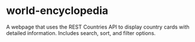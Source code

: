 # world-encyclopedia
A webpage that uses the REST Countries API to display country cards with detailed information. Includes search, sort, and filter options.
